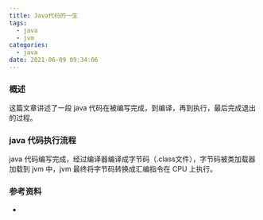 ```yaml
---
title: Java代码的一生
tags:
  - java
  - jvm
categories:
  - java
date: 2021-06-09 09:34:06
---
```


### 概述

这篇文章讲述了一段 java 代码在被编写完成，到编译，再到执行，最后完成退出的过程。



### java 代码执行流程

java 代码编写完成，经过编译器编译成字节码（.class文件），字节码被类加载器加载到 jvm 中，jvm 最终将字节码转换成汇编指令在 CPU 上执行。



<!-- more -->



### 参考资料

- 
